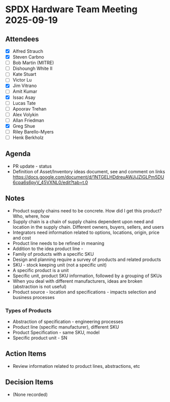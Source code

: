 # SPDX Hardware Team Meeting 2025-09-19

## Attendees
- [x] Alfred Strauch
- [x] Steven Carbno
- [ ] Bob Martin (MITRE)
- [ ] Dishoungh White II
- [ ] Kate Stuart
- [ ] Victor Lu
- [x] Jim Vitrano
- [ ] Amit Kumar
- [x] Issac Asay
- [ ] Lucas Tate
- [ ] Apoorav Trehan
- [ ] Alex Volykin
- [ ] Allan Friedman
- [x] Greg Shue
- [ ] Riley Barello-Myers
- [ ] Henk Berkholz

## Agenda
* PR update - status
* Definition of Asset/Inventory ideas document, see and comment on links https://docs.google.com/document/d/1NTGELHDdreuAWJjJZIGLPm5DU6cpa6s6pyV_45VXNL0/edit?tab=t.0

## Notes
* Product supply chains need to be concrete. How did I get this product? Who, where, how
* Supply chain is a chain of supply chains dependent upon need and location in the supply chain. Different owners, buyers, sellers, and users
* Integrators need information related to options, locations, origin, price and cost
* Product line needs to be refined in meaning
* Addition to the idea product line -
* Family of products with a specific SKU
* Design and planning require a survey of products and related products
* SKU - stock keeping unit (not a specific unit)
* A specific product is a unit
* Specific unit, product SKU information, followed by a grouping of SKUs
* When you deal with different manufacturers, ideas are broken (abstraction is not useful)
* Product source - location and specifications - impacts selection and business processes

### Types of Products
* Abstraction of specification - engineering processes
* Product line (specific manufacturer), different SKU
* Product Specification - same SKU, model
* Specific product unit - SN

## Action Items
* Review information related to product lines, abstractions, etc

## Decision Items
* (None recorded)
